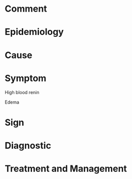# Comment

# Epidemiology

# Cause

# Symptom

High blood renin

Edema

# Sign

# Diagnostic

# Treatment and Management
